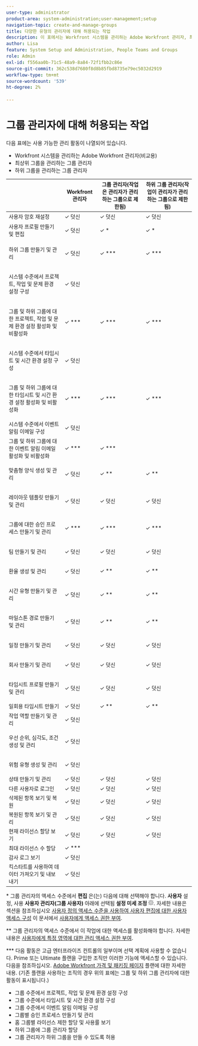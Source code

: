 ```yaml
---
user-type: administrator
product-area: system-administration;user-management;setup
navigation-topic: create-and-manage-groups
title: 다양한 유형의 관리자에 대해 허용되는 작업
description: 이 표에서는 Workfront 시스템을 관리하는 Adobe Workfront 관리자, 최상위 그룹을 관리하는 그룹 관리자 및 하위 그룹을 관리하는 그룹 관리자가 사용할 수 있는 관리 활동을 비교합니다.
author: Lisa
feature: System Setup and Administration, People Teams and Groups
role: Admin
exl-id: f556aa0b-71c5-48a9-8a84-72f1fbb2c86e
source-git-commit: 362c538d7680f8d8b85fbd8735e79ec5032d2919
workflow-type: tm+mt
source-wordcount: '539'
ht-degree: 2%

---
```


# 그룹 관리자에 대해 허용되는 작업

다음 표에는 사용 가능한 관리 활동이 나열되어 있습니다.

* Workfront 시스템을 관리하는 Adobe Workfront 관리자(비교용)
* 최상위 그룹을 관리하는 그룹 관리자
* 하위 그룹을 관리하는 그룹 관리자

<table style="table-layout:auto"> 
 <col> 
 <col> 
 <col> 
 <col> 
 <thead> 
  <tr> 
   <th> </th> 
   <th>Workfront 관리자 </th> 
   <th>그룹 관리자(작업은 관리자가 관리하는 그룹으로 제한됨)</th> 
   <th>하위 그룹 관리자(작업이 관리자가 관리하는 그룹으로 제한됨)</th> 
  </tr> 
 </thead> 
 <tbody>
  <tr> 
   <td>사용자 암호 재설정</td> 
   <td>✓ 덧신 </td> 
   <td>✓ 덧신 </td> 
   <td>✓ 덧신 </td> 
  </tr> 
  <tr> 
   <td>사용자 프로필 만들기 및 편집</td> 
   <td>✓ 덧신</td> 
   <td> <p>✓ *</p> </td> 
   <td> <p>✓ *</p> </td> 
  </tr> 
  <tr> 
   <td> <p>하위 그룹 만들기 및 관리</p> </td> 
   <td>✓ 덧신 </td> 
   <td> <p>✓ ***</p> </td> 
   <td>✓ ***</td> 
  </tr> 
  <tr> 
   <td> <p>시스템 수준에서 프로젝트, 작업 및 문제 환경 설정 구성</p> </td> 
   <td>✓ 덧신</td> 
   <td> </td> 
   <td> </td> 
  </tr> 
  <tr> 
   <td> <p>그룹 및 하위 그룹에 대한 프로젝트, 작업 및 문제 환경 설정 활성화 및 비활성화</p> </td> 
   <td>✓ ***</td> 
   <td> <p>✓ ***</p> </td> 
   <td>✓ ***</td> 
  </tr> 
  <tr> 
   <td> <p>시스템 수준에서 타임시트 및 시간 환경 설정 구성</p> </td> 
   <td>✓ 덧신 </td> 
   <td> <p> </p> </td> 
   <td> </td> 
  </tr> 
  <tr> 
   <td> <p>그룹 및 하위 그룹에 대한 타임시트 및 시간 환경 설정 활성화 및 비활성화</p> </td> 
   <td>✓ ***</td> 
   <td> <p>✓ ***</p> </td> 
   <td>✓ ***</td> 
  </tr> 
  <tr> 
   <td>시스템 수준에서 이벤트 알림 이메일 구성</td> 
   <td>✓ 덧신 </td> 
   <td> </td> 
   <td> </td> 
  </tr> 
  <tr> 
   <td>그룹 및 하위 그룹에 대한 이벤트 알림 이메일 활성화 및 비활성화</td> 
   <td>✓ *** </td> 
   <td>✓ ***</td> 
   <td> </td> 
  </tr> 
  <tr> 
   <td> <p>맞춤형 양식 생성 및 관리</p> </td> 
   <td>✓ 덧신 </td> 
   <td>✓ **</td> 
   <td>✓ **</td> 
  </tr> 
  <tr> 
   <td> <p>레이아웃 템플릿 만들기 및 관리</p> </td> 
   <td>✓ 덧신 </td> 
   <td> <p>✓ 덧신</p> </td> 
   <td>✓ 덧신</td> 
  </tr> 
  <tr> 
   <td> <p>그룹에 대한 승인 프로세스 만들기 및 관리</p> </td> 
   <td>✓ *** </td> 
   <td> <p>✓ ***</p> </td> 
   <td>✓ ***</td> 
  </tr> 
  <tr> 
   <td> <p>팀 만들기 및 관리</p> </td> 
   <td>✓ 덧신 </td> 
   <td> <p>✓ 덧신</p> </td> 
   <td>✓ 덧신</td> 
  </tr> 
  <tr> 
   <td> <p>환율 생성 및 관리</p> </td> 
   <td>✓ 덧신 </td> 
   <td>✓ **</td> 
   <td>✓ **</td> 
  </tr> 
  <tr> 
   <td> <p>시간 유형 만들기 및 관리</p> </td> 
   <td>✓ 덧신 </td> 
   <td>✓ **</td> 
   <td>✓ **</td> 
  </tr> 
  <tr> 
   <td> <p>마일스톤 경로 만들기 및 관리</p> </td> 
   <td>✓ 덧신 </td> 
   <td>✓ **</td> 
   <td>✓ **</td> 
  </tr> 
  <tr> 
   <td> <p>일정 만들기 및 관리</p> </td> 
   <td>✓ 덧신 </td> 
   <td> <p>✓ 덧신</p> </td> 
   <td>✓ 덧신</td> 
  </tr> 
  <tr> 
   <td> <p>회사 만들기 및 관리</p> </td> 
   <td>✓ 덧신 </td> 
   <td> <p>✓ 덧신</p> </td> 
   <td>✓ 덧신</td> 
  </tr> 
  <tr> 
   <td> <p>타임시트 프로필 만들기 및 관리</p> </td> 
   <td>✓ 덧신 </td> 
   <td> <p>✓ 덧신</p> </td> 
   <td>✓ 덧신</td> 
  </tr> 
  <tr> 
   <td>일회용 타임시트 만들기</td> 
   <td>✓ 덧신</td> 
   <td>✓ **</td> 
   <td>✓ **</td> 
  </tr> 
  <tr> 
   <td>작업 역할 만들기 및 관리</td> 
   <td>✓ 덧신</td> 
   <td> </td> 
   <td> </td> 
  </tr> 
  <tr> 
   <td> <p> 우선 순위, 심각도, 조건 생성 및 관리</p> </td> 
   <td>✓ 덧신</td> 
   <td> </td> 
   <td> </td> 
  </tr> 
  <tr> 
   <td> <p>위험 유형 생성 및 관리</p> </td> 
   <td>✓ 덧신 </td> 
   <td> </td> 
   <td> </td> 
  </tr> 
  <tr> 
   <td>상태 만들기 및 관리</td> 
   <td>✓ 덧신 </td> 
   <td>✓ 덧신 </td> 
   <td>✓ 덧신</td> 
  </tr> 
  <tr> 
   <td>다른 사용자로 로그인</td> 
   <td>✓ 덧신 </td> 
   <td>✓ 덧신 </td> 
   <td>✓ 덧신 </td> 
  </tr> 
  <tr> 
   <td>삭제된 항목 보기 및 복원</td> 
   <td>✓ 덧신 </td> 
   <td>✓ 덧신 </td> 
   <td>✓ 덧신 </td> 
  </tr> 
  <tr> 
   <td>복원된 항목 보기 및 관리</td> 
   <td>✓ 덧신 </td> 
   <td>✓ 덧신 </td> 
   <td>✓ 덧신 </td> 
  </tr> 
  <tr> 
   <td>현재 라이선스 할당 보기</td> 
   <td>✓ 덧신 </td> 
   <td>✓ 덧신 </td> 
   <td>✓ 덧신 </td> 
  </tr> 
  <tr> 
   <td>최대 라이선스 수 할당</td> 
   <td>✓ *** </td> 
   <td> </td> 
   <td> </td> 
  </tr> 
  <tr> 
   <td>감사 로그 보기</td> 
   <td>✓ 덧신 </td> 
   <td> </td> 
   <td> </td> 
  </tr> 
  <tr> 
   <td>킥스타트를 사용하여 데이터 가져오기 및 내보내기</td> 
   <td>✓ 덧신 </td> 
   <td> </td> 
   <td> </td> 
  </tr> 
 </tbody> 
</table>

&#42; 그룹 관리자의 액세스 수준에서 **편집** 은(는) 다음에 대해 선택해야 합니다. **사용자** 설정, 사용 **사용자 관리자(그룹 사용자)** 아래에 선택됨 **설정 미세 조정** ![](assets/gear-icon-in-access-levels.png). 자세한 내용은 섹션을 참조하십시오 [사용자 정의 액세스 수준을 사용하여 사용자 편집에 대한 사용자 액세스 구성](../../../administration-and-setup/add-users/configure-and-grant-access/grant-access-other-users.md#access-to-edit) 이 문서에서 [사용자에게 액세스 권한 부여](../../../administration-and-setup/add-users/configure-and-grant-access/grant-access-other-users.md).

&#42;&#42; 그룹 관리자의 액세스 수준에서 이 작업에 대한 액세스를 활성화해야 합니다. 자세한 내용은 [사용자에게 특정 영역에 대한 관리 액세스 권한 부여](../../../administration-and-setup/add-users/configure-and-grant-access/grant-users-admin-access-certain-areas.md).

&#42;&#42;&#42; 다음 활동은 고급 엔터프라이즈 컨트롤의 일부이며 선택 계획에 사용할 수 없습니다. Prime 또는 Ultimate 플랜을 구입한 조직만 이러한 기능에 액세스할 수 있습니다.  다음을 참조하십시오. [Adobe Workfront 가격 및 패키징 페이지](https://business.adobe.com/products/workfront/pricing.html) 플랜에 대한 자세한 내용. (기존 플랜을 사용하는 조직의 경우 위의 표에는 그룹 및 하위 그룹 관리자에 대한 활동이 표시됩니다.)

* 그룹 수준에서 프로젝트, 작업 및 문제 환경 설정 구성
* 그룹 수준에서 타임시트 및 시간 환경 설정 구성
* 그룹 수준에서 이벤트 알림 이메일 구성
* 그룹별 승인 프로세스 만들기 및 관리
* 홈 그룹별 라이선스 제한 할당 및 사용률 보기
* 하위 그룹에 그룹 관리자 할당
* 그룹 관리자가 하위 그룹을 만들 수 있도록 허용
